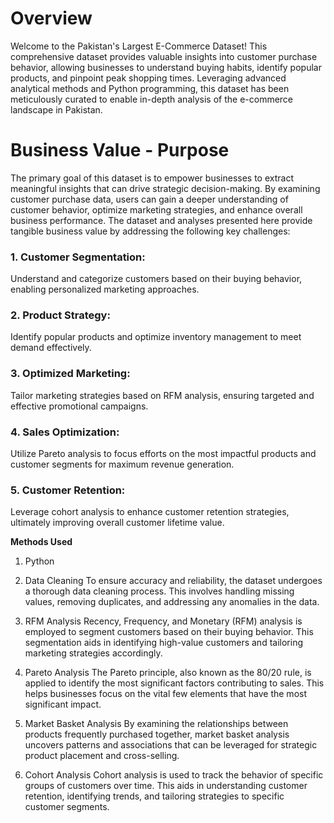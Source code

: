 # **Overview**
Welcome to the Pakistan's Largest E-Commerce Dataset! This comprehensive dataset provides valuable insights into customer purchase behavior, allowing businesses to understand buying habits, identify popular products, and pinpoint peak shopping times. Leveraging advanced analytical methods and Python programming, this dataset has been meticulously curated to enable in-depth analysis of the e-commerce landscape in Pakistan.

# **Business Value - Purpose**
The primary goal of this dataset is to empower businesses to extract meaningful insights that can drive strategic decision-making. By examining customer purchase data, users can gain a deeper understanding of customer behavior, optimize marketing strategies, and enhance overall business performance.
The dataset and analyses presented here provide tangible business value by addressing the following key challenges:

### **1. Customer Segmentation:**
Understand and categorize customers based on their buying behavior, enabling personalized marketing approaches.
### **2. Product Strategy:** 
Identify popular products and optimize inventory management to meet demand effectively.
### **3. Optimized Marketing:** 
Tailor marketing strategies based on RFM analysis, ensuring targeted and effective promotional campaigns.
### **4. Sales Optimization:** 
Utilize Pareto analysis to focus efforts on the most impactful products and customer segments for maximum revenue generation.
### **5. Customer Retention:** 
Leverage cohort analysis to enhance customer retention strategies, ultimately improving overall customer lifetime value.


**Methods Used**
1. Python

2. Data Cleaning
To ensure accuracy and reliability, the dataset undergoes a thorough data cleaning process. This involves handling missing values, removing duplicates, and addressing any anomalies in the data.

3. RFM Analysis
Recency, Frequency, and Monetary (RFM) analysis is employed to segment customers based on their buying behavior. This segmentation aids in identifying high-value customers and tailoring marketing strategies accordingly.

4. Pareto Analysis
The Pareto principle, also known as the 80/20 rule, is applied to identify the most significant factors contributing to sales. This helps businesses focus on the vital few elements that have the most significant impact.

5. Market Basket Analysis
By examining the relationships between products frequently purchased together, market basket analysis uncovers patterns and associations that can be leveraged for strategic product placement and cross-selling.

6. Cohort Analysis
Cohort analysis is used to track the behavior of specific groups of customers over time. This aids in understanding customer retention, identifying trends, and tailoring strategies to specific customer segments.